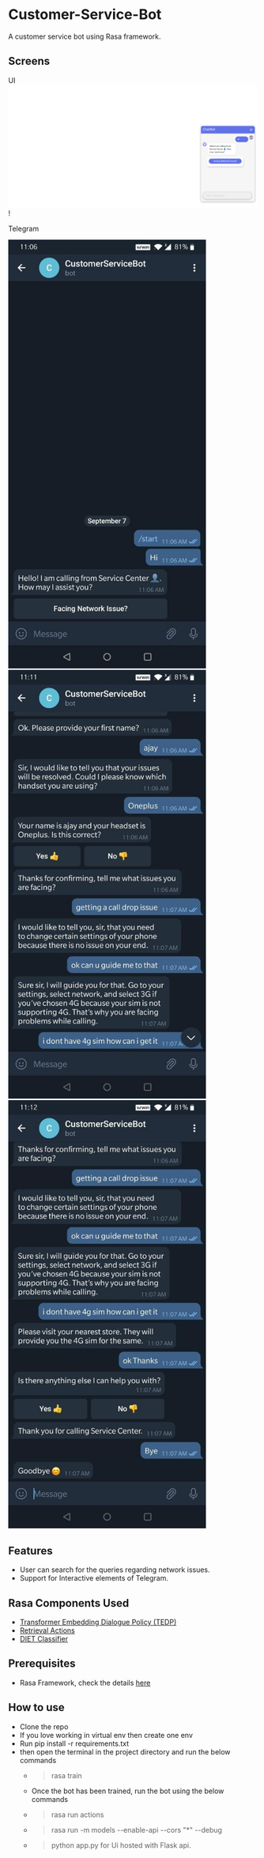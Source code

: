 # Customer-Service-Bot
A customer service bot using Rasa framework.

## Screens
UI
![ScreenShot](./chatbot_1.png) !

Telegram
<p float="left">
  <img src="./chatbot_telegram1.jpg" width="400" />
  <img src="./chatbot_telegram2.jpg" width="400" /> 
  <img src="./chatbot_telegram3.jpg" width="400" />
</p>


## Features
- User can search for the queries regarding network issues.
- Support for Interactive elements of Telegram.

## Rasa Components Used
- [Transformer Embedding Dialogue Policy (TEDP)](https://rasa.com/docs/rasa/core/policies/#ted-policy)
- [Retrieval Actions](https://rasa.com/docs/rasa/core/retrieval-actions/#retrieval-actions)
- [DIET Classifier](https://rasa.com/docs/rasa/nlu/components/#dietclassifier)

## Prerequisites
- Rasa Framework, check the details [here](https://rasa.com/docs/rasa/user-guide/installation/)

## How to use
- Clone the repo
- If you love working in virtual env then create one env
- Run pip install -r requirements.txt
- then open the terminal in the project directory and run the below commands
  - > rasa train
  - Once the bot has been trained, run the bot using the below commands
  - > rasa run actions
  - > rasa run -m models --enable-api --cors "*" --debug
  - > python app.py for Ui hosted with Flask api.
